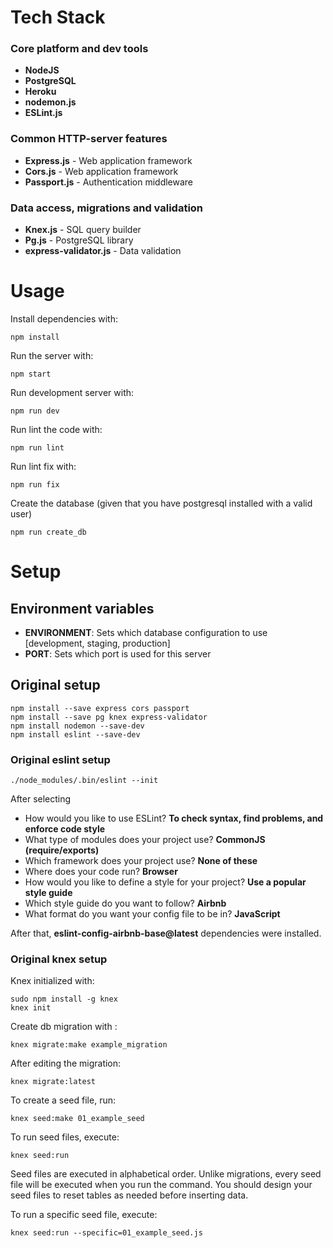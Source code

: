 # Tech Stack

### Core platform and dev tools
- **NodeJS**
- **PostgreSQL**
- **Heroku**
- **nodemon.js**
- **ESLint.js**

### Common HTTP-server features
- **Express.js**            - Web application framework
- **Cors.js**            - Web application framework
- **Passport.js**           - Authentication middleware

### Data access, migrations and validation
- **Knex.js**               - SQL query builder
- **Pg.js**                 - PostgreSQL library
- **express-validator.js**  - Data validation

# Usage

Install dependencies with:
```
npm install
```
Run the server with:
```
npm start
```
Run development server with:
```
npm run dev
```
Run lint the code with:
```
npm run lint
```
Run lint fix with:
```
npm run fix
```
Create the database (given that you have postgresql installed with a valid user)
```
npm run create_db
```

# Setup

## Environment variables
- **ENVIRONMENT**: Sets which database configuration to use [development, staging, production]
- **PORT**: Sets which port is used for this server

## Original setup
```
npm install --save express cors passport
npm install --save pg knex express-validator
npm install nodemon --save-dev
npm install eslint --save-dev
```

### Original eslint setup
```
./node_modules/.bin/eslint --init
```
After selecting
- How would you like to use ESLint? **To check syntax, find problems, and enforce code style**
- What type of modules does your project use? **CommonJS (require/exports)**
- Which framework does your project use? **None of these**
- Where does your code run? **Browser**
- How would you like to define a style for your project? **Use a popular style guide**
- Which style guide do you want to follow? **Airbnb**
- What format do you want your config file to be in? **JavaScript**

After that, **eslint-config-airbnb-base@latest** dependencies were installed.

### Original knex setup
Knex initialized with:
```
sudo npm install -g knex
knex init
```
Create db migration with :
```
knex migrate:make example_migration
```
After editing the migration:
```
knex migrate:latest
```
To create a seed file, run:
```
knex seed:make 01_example_seed
```
To run seed files, execute:
```
knex seed:run
```
Seed files are executed in alphabetical order. Unlike migrations, every seed file will be executed when you run the command. You should design your seed files to reset tables as needed before inserting data.

To run a specific seed file, execute:
```
knex seed:run --specific=01_example_seed.js
```